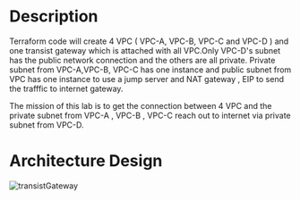 Description
=======================================

Terraform code will create 4 VPC ( VPC-A, VPC-B, VPC-C and VPC-D ) and one transist gateway which is attached with all VPC.Only VPC-D's subnet has the public network connection and the others are all private.
Private subnet from VPC-A,VPC-B, VPC-C has one instance and  public subnet from VPC has one instance to use a jump server and NAT gateway , EIP to send the trafffic to internet gateway.

The mission of this lab is to get the connection between 4 VPC and the private subnet from VPC-A , VPC-B , VPC-C reach out to internet via private subnet from VPC-D.

Architecture Design
=======================================

![transistGateway](https://github.com/khinnandartun/knt-terraform-labs/assets/79824409/38ce83f6-2885-49f8-b345-1dbea60700c5)


